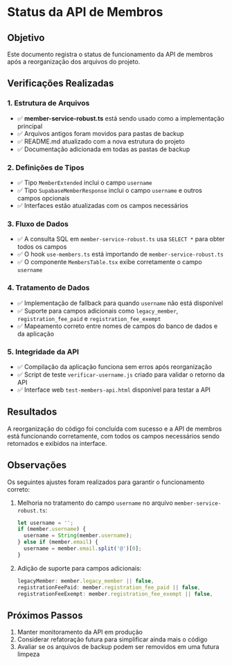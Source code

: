 # Status da API de Membros

## Objetivo

Este documento registra o status de funcionamento da API de membros após a reorganização dos arquivos do projeto.

## Verificações Realizadas

### 1. Estrutura de Arquivos

- ✅ **member-service-robust.ts** está sendo usado como a implementação principal
- ✅ Arquivos antigos foram movidos para pastas de backup
- ✅ README.md atualizado com a nova estrutura do projeto
- ✅ Documentação adicionada em todas as pastas de backup

### 2. Definições de Tipos

- ✅ Tipo `MemberExtended` inclui o campo `username`
- ✅ Tipo `SupabaseMemberResponse` inclui o campo `username` e outros campos opcionais
- ✅ Interfaces estão atualizadas com os campos necessários

### 3. Fluxo de Dados

- ✅ A consulta SQL em `member-service-robust.ts` usa `SELECT *` para obter todos os campos
- ✅ O hook `use-members.ts` está importando de `member-service-robust.ts`
- ✅ O componente `MembersTable.tsx` exibe corretamente o campo `username`

### 4. Tratamento de Dados

- ✅ Implementação de fallback para quando `username` não está disponível
- ✅ Suporte para campos adicionais como `legacy_member`, `registration_fee_paid` e `registration_fee_exempt`
- ✅ Mapeamento correto entre nomes de campos do banco de dados e da aplicação

### 5. Integridade da API

- ✅ Compilação da aplicação funciona sem erros após reorganização
- ✅ Script de teste `verificar-username.js` criado para validar o retorno da API
- ✅ Interface web `test-members-api.html` disponível para testar a API

## Resultados

A reorganização do código foi concluída com sucesso e a API de membros está funcionando corretamente, com todos os campos necessários sendo retornados e exibidos na interface.

## Observações

Os seguintes ajustes foram realizados para garantir o funcionamento correto:

1. Melhoria no tratamento do campo `username` no arquivo `member-service-robust.ts`:
   ```typescript
   let username = '';
   if (member.username) {
     username = String(member.username);
   } else if (member.email) {
     username = member.email.split('@')[0];
   }
   ```

2. Adição de suporte para campos adicionais:
   ```typescript
   legacyMember: member.legacy_member || false,
   registrationFeePaid: member.registration_fee_paid || false,
   registrationFeeExempt: member.registration_fee_exempt || false,
   ```

## Próximos Passos

1. Manter monitoramento da API em produção
2. Considerar refatoração futura para simplificar ainda mais o código
3. Avaliar se os arquivos de backup podem ser removidos em uma futura limpeza

